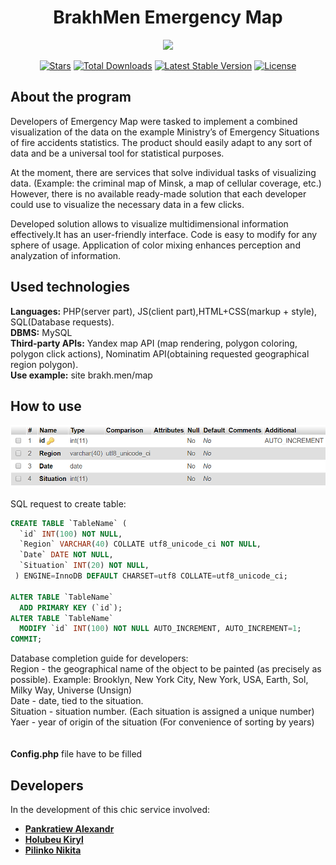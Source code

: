 <h1 align="center">BrakhMen Emergency Map</h1>
<p align="center"><img src="http://brakhmen.info/img/gitlogo.png"></p>

<p align="center">
<a href="https://github.com/N1ghtF1re/Map-of-emergency-incidents/stargazers"><img src="https://img.shields.io/github/stars/N1ghtF1re/Map-of-emergency-incidents.svg" alt="Stars"></a>
<a href="https://github.com/N1ghtF1re/Map-of-emergency-incidents/releases"><img src="https://img.shields.io/github/downloads/N1ghtF1re/Map-of-emergency-incidents/latest/total.svg" alt="Total Downloads"></a>
<a href="https://github.com/N1ghtF1re/Map-of-emergency-incidents/releases"><img src="https://img.shields.io/github/tag/N1ghtF1re/Map-of-emergency-incidents.svg" alt="Latest Stable Version"></a>
<a href="https://github.com/N1ghtF1re/Map-of-emergency-incidents/blob/master/LICENSE"><img src="https://img.shields.io/github/license/N1ghtF1re/Map-of-emergency-incidents.svg" alt="License"></a>
</p>
 
 ## About the program

Developers of Emergency Map were tasked to implement a combined visualization of the data on the example Ministry’s of Emergency Situations of fire accidents statistics.
The product should easily adapt to any sort of data and be a universal tool for statistical purposes. 

At the moment, there are services that solve individual tasks of visualizing data. (Example: the criminal map of Minsk, a map of cellular coverage, etc.) However, there is no available ready-made solution that each developer could use to visualize the necessary data in a few clicks. 

Developed solution allows to visualize multidimensional information effectively.It has an user-friendly interface. Code is easy to modify for any sphere of usage. Application of color mixing enhances perception and analyzation of information.

## Used technologies
**Languages:**  PHP(server part), JS(client part),HTML+CSS(markup + style), SQL(Database requests).<br>
**DBMS:** MySQL<br>
**Third-party APIs:** Yandex map API (map rendering, polygon coloring, polygon click actions), Nominatim API(obtaining requested geographical region polygon).<br>
**Use example:** site brakh.men/map<br>

## How to use

![Structure of data table](https://github.com/N1ghtF1re/Map-of-emergency-incidents/blob/master/docs/db-table-structure.PNG?raw=true)

SQL request to create table:
``` sql
CREATE TABLE `TableName` (
  `id` INT(100) NOT NULL,
  `Region` VARCHAR(40) COLLATE utf8_unicode_ci NOT NULL,
  `Date` DATE NOT NULL,
  `Situation` INT(20) NOT NULL,
 ) ENGINE=InnoDB DEFAULT CHARSET=utf8 COLLATE=utf8_unicode_ci;
 
ALTER TABLE `TableName`
  ADD PRIMARY KEY (`id`);
ALTER TABLE `TableName`
  MODIFY `id` INT(100) NOT NULL AUTO_INCREMENT, AUTO_INCREMENT=1;
COMMIT;
```

Database completion guide for developers:<br>
Region - the geographical name of the object to be painted (as precisely as possible). Example: Brooklyn, New York City, New York, USA, Earth, Sol, Milky Way, Universe (Unsign)<br>
Date - date, tied to the situation.<br>
Situation - situation number. (Each situation is assigned a unique number)<br>
Yaer - year of origin of the situation (For convenience of sorting by years)<br>
<br><br>
**Config.php** file have to be filled

## Developers

In the development of this chic service involved:
+ [**Pankratiew Alexandr**](https://vk.com/sasha_pankratiew)
+ [**Holubeu Kiryl**](https://vk.com/smertowing)
+ [**Pilinko Nikita**](https://vk.com/mineralsfree)
